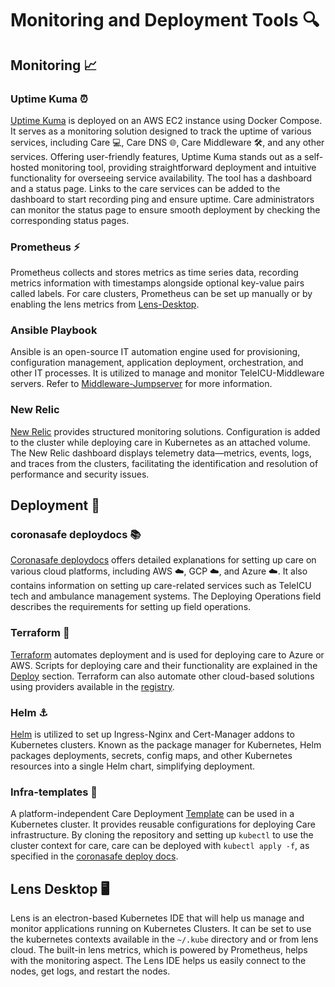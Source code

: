 # Monitoring and Deployment Tools 🔍

## Monitoring 📈

### Uptime Kuma ⏰

[Uptime Kuma](https://github.com/louislam/uptime-kuma) is deployed on an AWS EC2 instance using Docker Compose. It serves as a monitoring solution designed to track the uptime of various services, including Care 💻, Care DNS 🌐, Care Middleware 🛠️, and any other services. Offering user-friendly features, Uptime Kuma stands out as a self-hosted monitoring tool, providing straightforward deployment and intuitive functionality for overseeing service availability. The tool has a dashboard and a status page. Links to the care services can be added to the dashboard to start recording ping and ensure uptime. Care administrators can monitor the status page to ensure smooth deployment by checking the corresponding status pages.

### Prometheus ⚡

Prometheus collects and stores metrics as time series data, recording metrics information with timestamps alongside optional key-value pairs called labels. For care clusters, Prometheus can be set up manually or by enabling the lens metrics from [Lens-Desktop](https://docs.k8slens.dev/cluster/cluster-metrics/).

### Ansible Playbook 

Ansible is an open-source IT automation engine used for provisioning, configuration management, application deployment, orchestration, and other IT processes. It is utilized to manage and monitor TeleICU-Middleware servers. Refer to [Middleware-Jumpserver](./middleware/Middleware%20Jumpserver) for more information.

### New Relic 

[New Relic](https://newrelic.com/platform) provides structured monitoring solutions. Configuration is added to the cluster while deploying care in Kubernetes as an attached volume. The New Relic dashboard displays telemetry data—metrics, events, logs, and traces from the clusters, facilitating the identification and resolution of performance and security issues.

## Deployment 🚀

### coronasafe deploydocs 📚

[Coronasafe deploydocs](https://deploydocs.coronasafe.network/) offers detailed explanations for setting up care on various cloud platforms, including AWS ☁️, GCP ☁️, and Azure ☁️. It also contains information on setting up care-related services such as TeleICU tech and ambulance management systems. The Deploying Operations field describes the requirements for setting up field operations.

### Terraform 🔧

[Terraform](https://www.terraform.io) automates deployment and is used for deploying care to Azure or AWS. Scripts for deploying care and their functionality are explained in the [Deploy](./Deploy/Care/) section. Terraform can also automate other cloud-based solutions using providers available in the [registry](https://registry.terraform.io/).

### Helm ⚓

[Helm](https://helm.sh/) is utilized to set up Ingress-Nginx and Cert-Manager addons to Kubernetes clusters. Known as the package manager for Kubernetes, Helm packages deployments, secrets, config maps, and other Kubernetes resources into a single Helm chart, simplifying deployment.

### Infra-templates 📂

A platform-independent Care Deployment [Template](https://github.com/coronasafe/infra_template/) can be used in a Kubernetes cluster. It provides reusable configurations for deploying Care infrastructure. By cloning the repository and setting up `kubectl` to use the cluster context for care, care can be deployed with `kubectl apply -f`, as specified in the [coronasafe deploy docs](https://deploydocs.coronasafe.network/).

## Lens Desktop 🖥️

Lens is an electron-based Kubernetes IDE that will help us manage and monitor applications running on Kubernetes Clusters. It can be set to use the kubernetes contexts available in the `~/.kube` directory and or from lens cloud. The built-in lens metrics, which is powered by Prometheus, helps with the monitoring aspect. The Lens IDE helps us easily connect to the nodes, get logs, and restart the nodes.